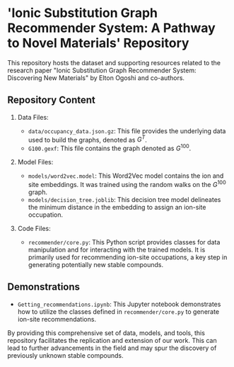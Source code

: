 # 'Ionic Substitution Graph Recommender System: A Pathway to Novel Materials' Repository

This repository hosts the dataset and supporting resources related to the research paper "Ionic Substitution Graph Recommender System: Discovering New Materials" by Elton Ogoshi and co-authors.

## Repository Content

1. Data Files:
   - `data/occupancy_data.json.gz`: This file provides the underlying data used to build the graphs, denoted as $G^T$.
   - `G100.gexf`: This file contains the graph denoted as $G^{100}$.

2. Model Files:
   - `models/word2vec.model`: This Word2Vec model contains the ion and site embeddings. It was trained using the random walks on the $G^{100}$ graph.
   - `models/decision_tree.joblib`: This decision tree model delineates the minimum distance in the embedding to assign an ion-site occupation.

3. Code Files:
   - `recommender/core.py`: This Python script provides classes for data manipulation and for interacting with the trained models. It is primarily used for recommending ion-site occupations, a key step in generating potentially new stable compounds.

## Demonstrations

- `Getting_recommendations.ipynb`: This Jupyter notebook demonstrates how to utilize the classes defined in `recommender/core.py` to generate ion-site recommendations.

By providing this comprehensive set of data, models, and tools, this repository facilitates the replication and extension of our work. This can lead to further advancements in the field and may spur the discovery of previously unknown stable compounds.